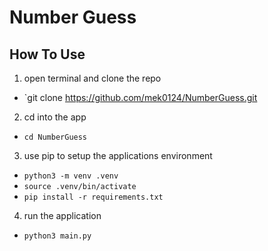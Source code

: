 # Number Guess

## How To Use

1. open terminal and clone the repo
- `git clone https://github.com/mek0124/NumberGuess.git

2. cd into the app
- `cd NumberGuess`

3. use pip to setup the applications environment
- `python3 -m venv .venv`
- `source .venv/bin/activate`
- `pip install -r requirements.txt`

4. run the application
- `python3 main.py`